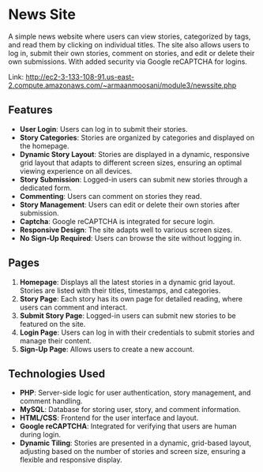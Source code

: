 # News Site

A simple news website where users can view stories, categorized by tags, and read them by clicking on individual titles. The site also allows users to log in, submit their own stories, comment on stories, and edit or delete their own submissions. With added security via Google reCAPTCHA for logins.

Link: http://ec2-3-133-108-91.us-east-2.compute.amazonaws.com/~armaanmoosani/module3/newssite.php

## Features

- **User Login**: Users can log in to submit their stories.
- **Story Categories**: Stories are organized by categories and displayed on the homepage.
- **Dynamic Story Layout**: Stories are displayed in a dynamic, responsive grid layout that adapts to different screen sizes, ensuring an optimal viewing experience on all devices.
- **Story Submission**: Logged-in users can submit new stories through a dedicated form.
- **Commenting**: Users can comment on stories they read.
- **Story Management**: Users can edit or delete their own stories after submission.
- **Captcha**: Google reCAPTCHA is integrated for secure login.
- **Responsive Design**: The site adapts well to various screen sizes.
- **No Sign-Up Required**: Users can browse the site without logging in.

## Pages

1. **Homepage**: Displays all the latest stories in a dynamic grid layout. Stories are listed with their titles, timestamps, and categories.
2. **Story Page**: Each story has its own page for detailed reading, where users can comment and interact.
3. **Submit Story Page**: Logged-in users can submit new stories to be featured on the site.
4. **Login Page**: Users can log in with their credentials to submit stories and manage their content.
5. **Sign-Up Page**: Allows users to create a new account.

## Technologies Used

- **PHP**: Server-side logic for user authentication, story management, and comment handling.
- **MySQL**: Database for storing user, story, and comment information.
- **HTML/CSS**: Frontend for the user interface and layout.
- **Google reCAPTCHA**: Integrated for verifying that users are human during login.
- **Dynamic Tiling**: Stories are presented in a dynamic, grid-based layout, adjusting based on the number of stories and screen size, ensuring a flexible and responsive display.
